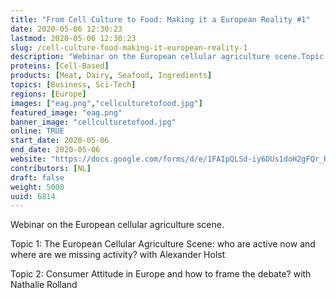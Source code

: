 ```yaml
---
title: "From Cell Culture to Food: Making it a European Reality #1"
date: 2020-05-06 12:30:23
lastmod: 2020-05-06 12:30:23
slug: /cell-culture-food-making-it-european-reality-1
description: "Webinar on the European cellular agriculture scene.Topic 1: The European Cellular Agriculture Scene: who are active now and where are we missing activity? with Alexander HolstTopic 2: Consumer Attitude in Europe and how to frame the debate? with Nathalie Rolland"
proteins: [Cell-Based]
products: [Meat, Dairy, Seafood, Ingredients]
topics: [Business, Sci-Tech]
regions: [Europe]
images: ["eag.png","cellculturetofood.jpg"]
featured_image: "eag.png"
banner_image: "cellculturetofood.jpg"
online: TRUE
start_date: 2020-05-06
end_date: 2020-05-06
website: "https://docs.google.com/forms/d/e/1FAIpQLSd-iy6DUs1doH2gFQr_R1jw9sdCwmTqopZm8WRyT2BCNBsCWg/viewform"
contributors: [NL]
draft: false
weight: 5000
uuid: 6814
---
```

<p>Webinar on the European cellular agriculture scene.</p>
<p>Topic 1: The European Cellular Agriculture Scene: who are active now and where are we missing activity? with Alexander Holst</p>
<p>Topic 2: Consumer Attitude in Europe and how to frame the debate? with Nathalie Rolland</p>
